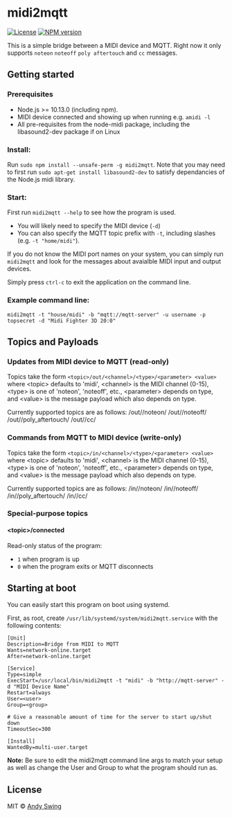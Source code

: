 # midi2mqtt

[![License][mit-badge]][mit-url]
[![NPM version](https://badge.fury.io/js/midi2mqtt.svg)](http://badge.fury.io/js/midi2mqtt)

This is a simple bridge between a MIDI device and MQTT. Right now it only supports `noteon` `noteoff`
`poly aftertouch` and `cc` messages.

## Getting started

### Prerequisites
* Node.js >= 10.13.0 (including npm). 
* MIDI device connected and showing up when running e.g. `amidi -l`
* All pre-requisites from the node-midi package, including the libasound2-dev package if on Linux

### Install:    
Run `sudo npm install --unsafe-perm -g midi2mqtt`. Note that you may need to first run `sudo apt-get install libasound2-dev`
to satisfy dependancies of the Node.js midi library.


### Start:	
First run `midi2mqtt --help` to see how the program is used.
* You will likely need to specify the MIDI device (`-d`)
* You can also specify the MQTT topic prefix with `-t`, including slashes (e.g. `-t "home/midi"`).

If you do not know the MIDI port names on your system, you can simply run `midi2mqtt` and look for the
messages about avaialble MIDI input and output devices.

Simply press `ctrl-c` to exit the application on the command line.

### Example command line:  
`midi2mqtt -t "house/midi" -b "mqtt://mqtt-server" -u username -p topsecret -d "Midi Fighter 3D 20:0"`

## Topics and Payloads

### Updates from MIDI device to MQTT (read-only)

Topics take the form `<topic>/out/<channel>/<type>/<parameter> <value>`
where \<topic\> defaults to 'midi', \<channel\> is the MIDI channel (0-15), \<type\> is one
of 'noteon', 'noteoff', etc., \<parameter\> depends on type, and \<value\> is the message payload
which also depends on type.

Currently supported topics are as follows:
	<topic>/out/<channel>/noteon/<note> <velocity>
	<topic>/out/<channel>/noteoff/<note> <velocity>
	<topic>/out/<channel>/poly_aftertouch/<note> <pressure>
	<topic>/out/<channel>/cc/<controller> <value>


### Commands from MQTT to MIDI device (write-only)

Topics take the form `<topic>/in/<channel>/<type>/<parameter> <value>`
where \<topic\> defaults to 'midi', \<channel\> is the MIDI channel (0-15), \<type\> is one
of 'noteon', 'noteoff', etc., \<parameter\> depends on type, and \<value\> is the message payload
which also depends on type.

Currently supported topics are as follows:
	<topic>/in/<channel>/noteon/<note> <velocity>
	<topic>/in/<channel>/noteoff/<note> <velocity>
	<topic>/in/<channel>/poly_aftertouch/<note> <pressure>
	<topic>/in/<channel>/cc/<controller> <value>


### Special-purpose topics

#### \<topic\>/connected
Read-only status of the program:
* `1` when program is up
* `0` when the program exits or MQTT disconnects


## Starting at boot

You can easily start this program on boot using systemd.  
  
First, as root, create `/usr/lib/systemd/system/midi2mqtt.service` with the following contents:

	[Unit]
	Description=Bridge from MIDI to MQTT
	Wants=network-online.target
	After=network-online.target
	
	[Service]
	Type=simple
	ExecStart=/usr/local/bin/midi2mqtt -t "midi" -b "http://mqtt-server" -d "MIDI Device Name"
	Restart=always
	User=<user>
	Group=<group>
	
	# Give a reasonable amount of time for the server to start up/shut down
	TimeoutSec=300
	
	[Install]
	WantedBy=multi-user.target

**Note:** Be sure to edit the midi2mqtt command line args to match your setup as well as
change the User and Group to what the program should run as.


## License

MIT © [Andy Swing](https://github.com/TheOriginalAndrobot)

[mit-badge]: https://img.shields.io/badge/License-MIT-blue.svg?style=flat
[mit-url]: LICENSE
